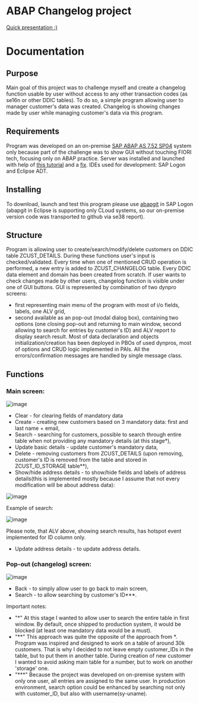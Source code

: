 # ABAP Changelog project
[Quick presentation :)](https://youtu.be/z3L1WhiMtHA)

# Documentation
## Purpose
Main goal of this project was to challenge myself and create a changelog function usable by user without access to any other transaction codes (as se16n or other DDIC tables).
To do so, a simple program allowing user to manager customer's data was created. Changelog is showing changes made by user while managing customer's data via this program.


## Requirements
Program was developed on an on-premise [SAP ABAP AS 7.52 SP04](https://developers.sap.com/trials-downloads.html?search=7.52) system only because part of the challenge was to show GUI without touching FIORI tech, focusing only on ABAP practice. Server was installed and launched with help of [this tutorial](https://abapacademy.com/blog/how-to-install-free-sap-system/) and a [fix](https://community.sap.com/t5/technology-blogs-by-members/adjusting-installer-script-for-sap-netweaver-dev-edition-for-distros-with/ba-p/13492318).
IDEs used for development: SAP Logon and Eclipse ADT. 


## Installing
To download, launch and test this program please use [abapgit](https://docs.abapgit.org/) in SAP Logon (abapgit in Eclipse is supporting only CLoud systems, so our on-premise version code was transported to github via se38 report). 


## Structure
Program is allowing user to create/search/modify/delete customers on DDIC table ZCUST_DETAILS. During these functions user's input is checked/validated.
Every time when one of mentioned CRUD operation is performed, a new entry is added to ZCUST_CHANGELOG table. Every DDIC data element and domain has been created from scratch.
If user wants to check changes made by other users, changelog function is visible under one of GUI buttons. 
GUI is represented by combination of two dynpro screens:
- first representing main menu of the program with most of i/o fields, labels, one ALV grid,
- second available as an pop-out (modal dialog box), containing two options (one closing pop-out and returning to main window, second allowing to search for entries by customer's ID) and ALV report to display search result.
Most of data declaration and objects initialization/creation has been deployed in PBOs of used dynpros, most of options and CRUD logic implemented in PAIs.
All the errors/confirmation messages are handled by single message class.


## Functions
### Main screen:
![image](https://github.com/user-attachments/assets/afe79224-f11d-4b24-8946-8b57889ffc67)

- Clear - for clearing fields of mandatory data
- Create - creating new customers based on 3 mandatory data: first and last name + email,
- Search - searching for customers, possible to search through entire table when not providing any mandatory details (at this stage*),
- Update basic details - update customer's mandatory data,
- Delete - removing customers from ZCUST_DETAILS (upon removing, customer's ID is removed from the table and stored in ZCUST_ID_STORAGE table**),
- Show/hide address details - to show/hide fields and labels of address details(this is implemented mostly because I assume that not every modification will be about address data):

![image](https://github.com/user-attachments/assets/d27d466a-cc47-450a-a866-e83334024cb8)

Example of search:

![image](https://github.com/user-attachments/assets/4b35e064-2e7d-4ea0-a2fb-9e364ea87a97)


Please note, that ALV above, showing search results, has hotspot event implemented for ID column only.

- Update address details - to update address details.
### Pop-out (changelog) screen:
![image](https://github.com/user-attachments/assets/0c939758-6b39-4aef-ab26-b1734abd4ac0)


- Back - to simply allow user to go back to main screen,
- Search - to allow searching by customer's ID***.

Important notes:
- "*" At this stage I wanted to allow user to search the entire table in first window. By default, once shipped to production system, it would be blocked (at least one mandatory data would be a must).
- "**" This approach was quite the opposite of the approach from *. Program was inspired and designed to work on a table of around 30k customers. That is why I decided to not leave empty customer_IDs in the table, but to put them in another table. During creation of new customer I wanted to avoid asking main table for a number, but to work on another 'storage' one.
- "***" Because the project was developed on on-premise system with only one user, all entries are assigned to the same user. In production environment, search option could be enhanced by searching not only with customer_ID, but also with username(sy-uname).









